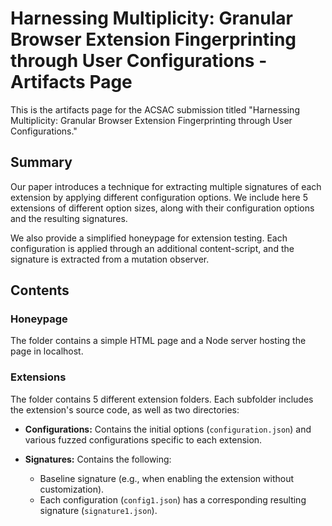 # Harnessing Multiplicity: Granular Browser Extension Fingerprinting through User Configurations - Artifacts Page

This is the artifacts page for the ACSAC submission titled "Harnessing Multiplicity: Granular Browser Extension Fingerprinting through User Configurations."

## Summary

Our paper introduces a technique for extracting multiple signatures of each extension by applying different configuration options. We include here 5 extensions of different option sizes, along with their configuration options and the resulting signatures.

We also provide a simplified honeypage for extension testing. Each configuration is applied through an additional content-script, and the signature is extracted from a mutation observer.

## Contents

### Honeypage

The folder contains a simple HTML page and a Node server hosting the page in localhost.

### Extensions

The folder contains 5 different extension folders. Each subfolder includes the extension's source code, as well as two directories:

- **Configurations:** Contains the initial options (`configuration.json`) and various fuzzed configurations specific to each extension.

- **Signatures:** Contains the following:
  - Baseline signature (e.g., when enabling the extension without customization).
  - Each configuration (`config1.json`) has a corresponding resulting signature (`signature1.json`).
